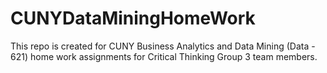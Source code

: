 # CUNYDataMiningHomeWork
This repo is created for CUNY Business Analytics and Data Mining (Data - 621) home work assignments for Critical Thinking Group 3 team members.
